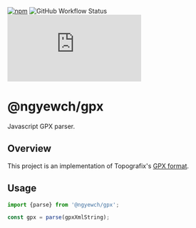[![npm](https://img.shields.io/npm/v/@ngyewch/gpx)](https://www.npmjs.com/package/@ngyewch/gpx)
![GitHub Workflow Status](https://img.shields.io/github/actions/workflow/status/ngyewch/gpx.js/CI.yml)
![GitHub last commit](https://img.shields.io/github/last-commit/ngyewch/gpx.js)

# @ngyewch/gpx

Javascript GPX parser.

## Overview

This project is an implementation of Topografix's [GPX format](https://www.topografix.com/gpx.asp).

## Usage

```typescript
import {parse} from '@ngyewch/gpx';

const gpx = parse(gpxXmlString);
```
